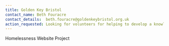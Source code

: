 ```yaml
---
title: Golden Key Bristol
contact_name: Beth Fouracre
contact_details:  beth.fouracre@goldenkeybristol.org.uk
action_requested: Looking for volunteers for helping to develop a knowledge sharing website for homelessness charities and support in Bristol.
---
```

Homelessness Website Project